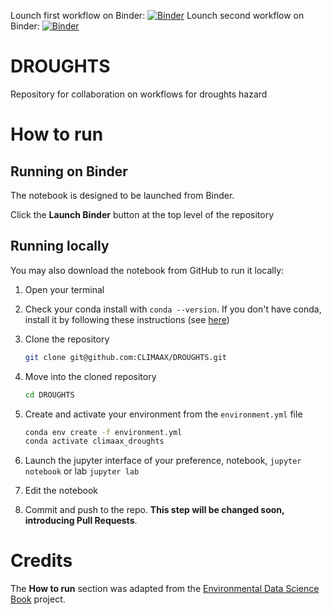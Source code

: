 Lounch first workflow on Binder: [![Binder](https://mybinder.org/badge_logo.svg)](https://mybinder.org/v2/gh/CLIMAAX/DROUGHTS/main?labpath=DROUGHTS_notebook_1.ipynb)
Lounch second workflow on Binder: [![Binder](https://mybinder.org/badge_logo.svg)](https://mybinder.org/v2/gh/CLIMAAX/DROUGHTS/main?labpath=DROUGHTS_notebook_2.ipynb)

# DROUGHTS
Repository for collaboration on workflows for droughts hazard

# How to run

## Running on Binder
The notebook is designed to be launched from Binder. 

Click the **Launch Binder** button at the top level of the repository

## Running locally
You may also download the notebook from GitHub to run it locally:
1. Open your terminal

2. Check your conda install with `conda --version`. If you don't have conda, install it by following these instructions (see [here](https://docs.conda.io/en/latest/miniconda.html))

3. Clone the repository
    ```bash
    git clone git@github.com:CLIMAAX/DROUGHTS.git
    ```

4. Move into the cloned repository
    ```bash
    cd DROUGHTS
    ```

5. Create and activate your environment from the `environment.yml` file
    ```bash
    conda env create -f environment.yml
    conda activate climaax_droughts
    ```  

6. Launch the jupyter interface of your preference, notebook, `jupyter notebook` or lab `jupyter lab`
7. Edit the notebook
8. Commit and push to the repo. **This step will be changed soon, introducing Pull Requests**.

# Credits
The **How to run** section was adapted from the [Environmental Data Science Book](https://edsbook.org/welcome.html) project.
